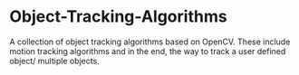 # Object-Tracking-Algorithms
A collection of object tracking algorithms based on OpenCV. These include motion tracking algorithms and in the end, the way to track a user defined object/ multiple objects.
